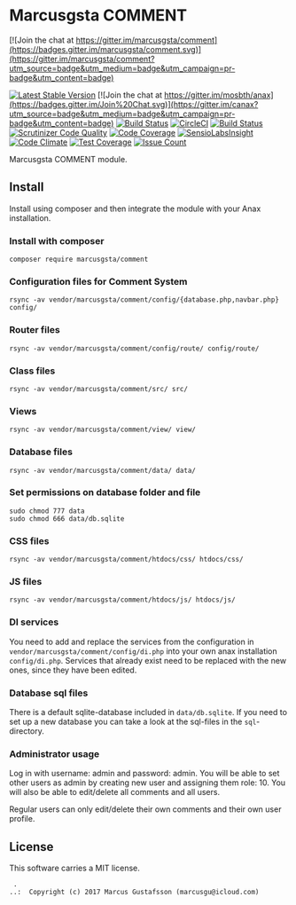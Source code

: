 Marcusgsta COMMENT
==================================

[![Join the chat at https://gitter.im/marcusgsta/comment](https://badges.gitter.im/marcusgsta/comment.svg)](https://gitter.im/marcusgsta/comment?utm_source=badge&utm_medium=badge&utm_campaign=pr-badge&utm_content=badge)

[![Latest Stable Version](https://poser.pugx.org/marcusgsta/comment/v/stable)](https://packagist.org/packages/marcusgsta/comment)
[![Join the chat at https://gitter.im/mosbth/anax](https://badges.gitter.im/Join%20Chat.svg)](https://gitter.im/canax?utm_source=badge&utm_medium=badge&utm_campaign=pr-badge&utm_content=badge)
[![Build Status](https://travis-ci.org/marcusgsta/comment.svg?branch=master)](https://travis-ci.org/marcusgsta/comment)
[![CircleCI](https://circleci.com/gh/marcusgsta/comment.svg?style=svg)](https://circleci.com/gh/marcusgsta/comment)
[![Build Status](https://scrutinizer-ci.com/g/marcusgsta/comment/badges/build.png?b=master)](https://scrutinizer-ci.com/g/marcusgsta/comment/build-status/master)
[![Scrutinizer Code Quality](https://scrutinizer-ci.com/g/marcusgsta/comment/badges/quality-score.png?b=master)](https://scrutinizer-ci.com/g/marcusgsta/comment/?branch=master)
[![Code Coverage](https://scrutinizer-ci.com/g/marcusgsta/comment/badges/coverage.png?b=master)](https://scrutinizer-ci.com/g/marcusgsta/comment/?branch=master)
[![SensioLabsInsight](https://insight.sensiolabs.com/projects/efdf126a-3a9b-472a-ac31-0668ba47b59c/mini.png)](https://insight.sensiolabs.com/projects/efdf126a-3a9b-472a-ac31-0668ba47b59c)
[![Code Climate](https://codeclimate.com/github/codeclimate/codeclimate/badges/gpa.svg)](https://codeclimate.com/github/codeclimate/codeclimate)
[![Test Coverage](https://codeclimate.com/github/codeclimate/codeclimate/badges/coverage.svg)](https://codeclimate.com/github/codeclimate/codeclimate/coverage)
[![Issue Count](https://codeclimate.com/github/codeclimate/codeclimate/badges/issue_count.svg)](https://codeclimate.com/github/codeclimate/codeclimate)

Marcusgsta COMMENT module.





Install
------------------

Install using composer and then integrate the module with your Anax installation.



### Install with composer

```
composer require marcusgsta/comment
```



### Configuration files for Comment System

```
rsync -av vendor/marcusgsta/comment/config/{database.php,navbar.php} config/
```


### Router files

```
rsync -av vendor/marcusgsta/comment/config/route/ config/route/
```

### Class files

```
rsync -av vendor/marcusgsta/comment/src/ src/
```

### Views

```
rsync -av vendor/marcusgsta/comment/view/ view/
```

### Database files

```
rsync -av vendor/marcusgsta/comment/data/ data/
```

### Set permissions on database folder and file

```
sudo chmod 777 data
sudo chmod 666 data/db.sqlite
```

### CSS files

```
rsync -av vendor/marcusgsta/comment/htdocs/css/ htdocs/css/
```

### JS files

```
rsync -av vendor/marcusgsta/comment/htdocs/js/ htdocs/js/
```

### DI services

You need to add and replace the services from the configuration in `vendor/marcusgsta/comment/config/di.php` into your own anax installation `config/di.php`. Services that already exist need to be replaced with the new ones, since they have been edited.


### Database sql files

There is a default sqlite-database included in `data/db.sqlite`. If you need to set up a new database you can take a look at the sql-files in the `sql`-directory.

### Administrator usage
Log in with username: admin and password: admin.
You will be able to set other users as admin by creating new user and assigning them role: 10. You will also be able to edit/delete all comments and all users.

Regular users can only edit/delete their own comments and their own user profile.

License
------------------

This software carries a MIT license.




```
 .  
..:  Copyright (c) 2017 Marcus Gustafsson (marcusgu@icloud.com)
```
